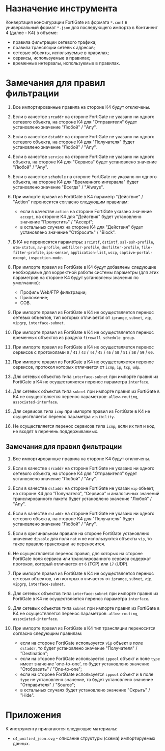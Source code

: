 # Назначение инструмента

Конвертация конфигурации FortiGate из формата `*.conf` в универсальный формат `*.json` для последующего импорта в Континент 4 (далее - К4) в объеме:

  - правила фильтрации сетевого трафика;
  - правила трансляции сетевых адресов;
  - сетевые объекты, используемые в правилах;
  - сервисы, используемые в правилах;
  - временные интервалы, используемые в правилах.

# Замечания для правил фильтрации

1. Все импортированные правила на стороне К4 будут отключены.
2. Если в качестве `srcaddr` на стороне FortiGate не указано ни одного сетевого объекта, на стороне К4 для "Отправителя" будет установлено значение "Любой" / "Any".
3. Если в качестве `dstaddr` на стороне FortiGate не указано ни одного сетевого объекта, на стороне К4 для "Получателя" будет установлено значение "Любой" / "Any".
4. Если в качестве `service` на стороне FortiGate не указано ни одного объекта, на стороне К4 для "Сервиса" будет установлено значение "Любой" / "Any".
5. Если в качестве `schedule` на стороне FortiGate не указано ни одного объекта, на стороне К4 для "Временного интервала" будет установлено значение "Всегда" / "Always".
6. При импорте правил из FortiGate в К4 параметр "Действие" / "Action" переносится согласно следующим правилам:

    - если в качестве `action` на стороне FortiGate указано значение `accept`, на стороне К4 для "Действия" будет установлено значение "Пропустить" / "Accept";
    - в остальных случаях на стороне К4 для "Действия" будет установлено значение "Отбросить" / "Block".

7. В К4 не переносятся параметры: `srcintf`, `dstintf`, `ssl-ssh-profile`, `utm-status`, `av-profile`, `webfilter-profile`, `dnsfilter-profile`, `file-filter-profile`, `ips-sensor`, `application-list`, `wccp`, `captive-portal-exempt`, `inspection-mode`.
8. При импорте правил из FortiGate в К4 будут добавлены следующие необходимые для корректной работы системы параметры (для этих параметров на стороне К4 будут установлены значения по умолчанию):

    - Профиль Web/FTP фильтрации;
    - Приложение;
    - СОВ.

9. При импорте правил из FortiGate в К4 не осуществляется перенос сетевых объектов, тип которых отличается от `iprange`, `subnet`, `vip`, `vipgrp`, `interface-subnet`.
10. При импорте правил из FortiGate в К4 не осуществляется перенос временных объектов из раздела `firewall schedule group`.
11. При импорте правил из FortiGate в К4 не осуществляется перенос сервисов с протоколами `0` / `41` / `43` / `44` / `45` / `46` / `50` / `51` / `58` / `59` / `60`.
12. При импорте правил из FortiGate в К4 не осуществляется перенос сервисов, протокол которых отличается от `icmp`, `ip`, `tcp`, `udp`.
13. Для сетевых объектов типа `interface-subnet` при импорте правил из FortiGate в К4 не осуществляется перенос параметра `interface`.
14. Для сетевых объектов типа `subnet` при импорте правил из FortiGate в К4 не осуществляется перенос параметров: `allow-routing`, `associated-interface`.
15. Для сервисов типа `icmp` при импорте правил из FortiGate в К4 не осуществляется перенос параметра `visibility`.
16. Не осуществляется перенос сервисов типа `icmp`, если их тип и код не входят в перечень поддерживаемых.

## Замечания для правил фильтрации

1. Все импортированные правила на стороне К4 будут отключены.
2. Если в качестве `srcaddr` на стороне FortiGate не указано ни одного сетевого объекта, на стороне К4 для "Отправителя" будет установлено значение "Любой" / "Any".
3. Если в качестве `dstaddr` на стороне FortiGate не указан `vip` объект, на стороне К4 для "Получателя", "Сервиса" и аналогичных значений транслированного пакета будет установлено значение "Любой" / "Any".
4. Если в качестве `dstaddr` на стороне FortiGate не указано ни одного сетевого объекта, на стороне К4 для "Получателя" будет установлено значение "Любой" / "Any".
5. Если в оригинальном правиле на стороне FortiGate установлено значение `disable` для поля `nat` и не используются объекты `vip`, то такое правило трансляции не переносится.
6. Не осуществляется перенос правил, для которых на стороне FortiGate поля сервиса или транслированного сервиса содержат протокол, который отличается от `6` (TCP) или `17` (UDP).
7. При импорте правил из FortiGate в К4 не осуществляется перенос сетевых объектов, тип которых отличается от `iprange`, `subnet`, `vip`, `vipgrp`, `interface-subnet`.
8. Для сетевых объектов типа `interface-subnet` при импорте правил из FortiGate в К4 не осуществляется перенос параметра `interface`.
9. Для сетевых объектов типа `subnet` при импорте правил из FortiGate в К4 не осуществляется перенос параметров: `allow-routing`, `associated-interface`.
10. При импорте правил из FortiGate в К4 тип трансляции переносится согласно следующим правилам:

    - если на стороне FortiGate используется `vip` объект в поле `dstaddr`, то будет установлено значение "Получателя" / "Destination";
    - если на стороне FortiGate используется `ippool` объект и поле `type` имеет значение 'one-to-one', то будет установлено значение "Отобразить" / "One-to-one";
    - если на стороне FortiGate используется `ippool` объект и в поле `type` не установлено значение, то будет установлено значение "Отправителя" / "Source";
    - в остальных случаях будет установлено значение "Скрыть" / "Hide".

# Приложения

К инструменту прилагаются следующие материалы:

- `c4_unified_json.svg` - описание структуры (схема) импортируемых данных.

